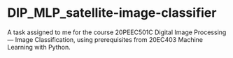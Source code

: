 # DIP_MLP_satellite-image-classifier
A task assigned to me for the course 20PEEC501C Digital Image Processing — Image Classification, using prerequisites from 20EC403 Machine Learning with Python. 
